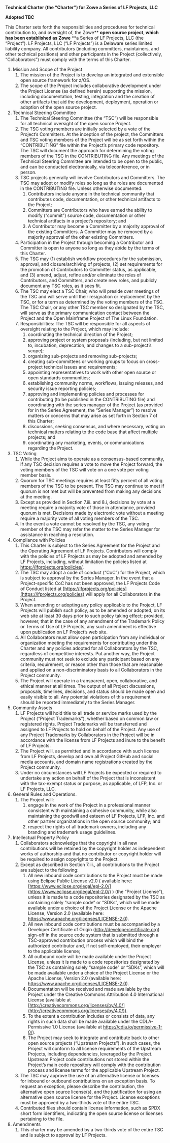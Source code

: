 **Technical Charter (the “Charter”) for Zowe a Series of LF Projects, LLC**

**Adopted TBC**

This Charter sets forth the responsibilities and procedures for technical contribution to, and oversight of, the Zowe** **open source project, which has been established as Zowe** **a Series of LF Projects, LLC (the “Project”).  LF Projects, LLC (“LF Projects”) is a Delaware series limited liability company. All contributors (including committers, maintainers, and other technical positions) and other participants in the Project (collectively, “Collaborators”) must comply with the terms of this Charter. 



1. Mission and Scope of the Project
    1. The mission of the Project is to develop an integrated and extensible open source framework for z/OS. 
    2. The scope of the Project includes collaborative development under the Project License (as defined herein) supporting the mission, including documentation, testing, integration and the creation of other artifacts that aid the development, deployment, operation or adoption of the open source project.
2. Technical Steering Committee
    1. The Technical Steering Committee (the “TSC”) will be responsible for all technical oversight of the open source Project. 
    2. The TSC voting members are initially selected by a vote of the Project’s Committers. At the inception of the project, the Committers and TSC voting members of the Project will be as set forth within the “CONTRIBUTING” file within the Project’s primary code repository. The TSC will document the approach for determining the voting members of the TSC in the CONTRIBUTING file.  Any meetings of the Technical Steering Committee are intended to be open to the public, and can be conducted electronically, via teleconference, or in person. 
    3. TSC projects generally will involve Contributors and Committers. The TSC may adopt or modify roles so long as the roles are documented in the CONTRIBUTING file. Unless otherwise documented: 
        1. Contributors include anyone in the technical community that contributes code, documentation, or other technical artifacts to the Project; 
        2. Committers are Contributors who have earned the ability to modify (“commit”) source code, documentation or other technical artifacts in a project’s repository; and
        3. A Contributor may become a Committer by a majority approval of the existing Committers. A Committer may be removed by a majority approval of the other existing Committers.
    4. Participation in the Project through becoming a Contributor and Committer is open to anyone so long as they abide by the terms of this Charter. 
    5. The TSC may (1) establish workflow procedures for the submission, approval, and closure/archiving of projects, (2) set requirements for the promotion of Contributors to Committer status, as applicable, and (3) amend, adjust, refine and/or eliminate the roles of Contributors, and Committers, and create new roles, and publicly document any TSC roles, as it sees fit.
    6. The TSC may elect a TSC Chair, who will preside over meetings of the TSC and will serve until their resignation or replacement by the TSC, or for a term as determined by the voting members of the TSC.  The TSC Chair, or any other TSC member so designated by the TSC, will serve as the primary communication contact between the Project and the Open Mainframe Project of The Linux Foundation.
    7. Responsibilities: The TSC will be responsible for all aspects of oversight relating to the Project, which may include:
        1. coordinating the technical direction of the Project;
        2. approving project or system proposals (including, but not limited to, incubation, deprecation, and changes to a sub-project’s scope);
        3. organizing sub-projects and removing sub-projects;
        4. creating sub-committees or working groups to focus on cross-project technical issues and requirements;
        5. appointing representatives to work with other open source or open standards communities;
        6. establishing community norms, workflows, issuing releases, and security issue reporting policies;
        7. approving and implementing policies and processes for contributing (to be published in the CONTRIBUTING file) and coordinating with the series manager of the Project (as provided for in the Series Agreement, the “Series Manager”) to resolve matters or concerns that may arise as set forth in Section 7 of this Charter;
        8. discussions, seeking consensus, and where necessary, voting on technical matters relating to the code base that affect multiple projects; and
        9. coordinating any marketing, events, or communications regarding the Project.
3. TSC Voting
    1. While the Project aims to operate as a consensus-based community, if any TSC decision requires a vote to move the Project forward, the voting members of the TSC will vote on a one vote per voting member basis.
    2. Quorum for TSC meetings requires at least fifty percent of all voting members of the TSC to be present. The TSC may continue to meet if quorum is not met but will be prevented from making any decisions at the meeting.
    3. Except as provided in Section 7.iii. and 8.i, decisions by vote at a meeting require a majority vote of those in attendance, provided quorum is met. Decisions made by electronic vote without a meeting require a majority vote of all voting members of the TSC.
    4. In the event a vote cannot be resolved by the TSC, any voting member of the TSC may refer the matter to the Series Manager for assistance in reaching a resolution.
4. Compliance with Policies 
    1. This Charter is subject to the Series Agreement for the Project and the Operating Agreement of LF Projects. Contributors will comply with the policies of LF Projects as may be adopted and amended by LF Projects, including, without limitation the policies listed at https://lfprojects.org/policies/.  
    2. The TSC may adopt a code of conduct (“CoC”) for the Project, which is subject to approval by the Series Manager.  In the event that a Project-specific CoC has not been approved, the LF Projects Code of Conduct listed at [https://lfprojects.org/policies](https://lfprojects.org/policies) will apply for all Collaborators in the Project.
    3. When amending or adopting any policy applicable to the Project, LF Projects will publish such policy, as to be amended or adopted, on its web site at least 30 days prior to such policy taking effect; provided, however, that in the case of any amendment of the Trademark Policy or Terms of Use of LF Projects, any such amendment is effective upon publication on LF Project’s web site.
    4. All Collaborators must allow open participation from any individual or organization meeting the requirements for contributing under this Charter and any policies adopted for all Collaborators by the TSC, regardless of competitive interests. Put another way, the Project community must not seek to exclude any participant based on any criteria, requirement, or reason other than those that are reasonable and applied on a non-discriminatory basis to all Collaborators in the Project community.
    5. The Project will operate in a transparent, open, collaborative, and ethical manner at all times. The output of all Project discussions, proposals, timelines, decisions, and status should be made open and easily visible to all. Any potential violations of this requirement should be reported immediately to the Series Manager.
5. Community Assets
    1. LF Projects will hold title to all trade or service marks used by the Project (“Project Trademarks”), whether based on common law or registered rights.  Project Trademarks will be transferred and assigned to LF Projects to hold on behalf of the Project. Any use of any Project Trademarks by Collaborators in the Project will be in accordance with the license from LF Projects and inure to the benefit of LF Projects.  
    2. The Project will, as permitted and in accordance with such license from LF Projects, develop and own all Project GitHub and social media accounts, and domain name registrations created by the Project community.
    3. Under no circumstances will LF Projects be expected or required to undertake any action on behalf of the Project that is inconsistent with the tax-exempt status or purpose, as applicable, of LFP, Inc. or LF Projects, LLC.
6. General Rules and Operations. 
    1. The Project will:
        1. engage in the work of the Project in a professional manner consistent with maintaining a cohesive community, while also maintaining the goodwill and esteem of LF Projects, LFP, Inc. and other partner organizations in the open source community; and
        2. respect the rights of all trademark owners, including any branding and trademark usage guidelines.
7. Intellectual Property Policy
    1. Collaborators acknowledge that the copyright in all new contributions will be retained by the copyright holder as independent works of authorship and that no contributor or copyright holder will be required to assign copyrights to the Project. 
    2. Except as described in Section 7.iii., all contributions to the Project are subject to the following: 
        1. All new inbound code contributions to the Project must be made using Eclipse Public License v2.0 ( available here: [https://www.eclipse.org/legal/epl-2.0/](https://www.eclipse.org/legal/epl-2.0/) ) (the “Project License”), unless it is made to a code repositories designated by the TSC as containing solely “sample code” or “SDKs”, which will be made available under a choice of the Project License or the Apache License, Version 2.0 (available here: https://www.apache.org/licenses/LICENSE-2.0). 
        2. All new inbound code contributions must be accompanied by a Developer Certificate of Origin (http://developercertificate.org) sign-off in the source code system that is submitted through a TSC-approved contribution process which will bind the authorized contributor and, if not self-employed, their employer to the applicable license;
        3. All outbound code will be made available under the Project License, unless it is made to a code repositories designated by the TSC as containing solely “sample code” or “SDKs”, which will be made available under a choice of the Project License or the Apache License, Version 2.0 (available here: https://www.apache.org/licenses/LICENSE-2.0).
        4. Documentation will be received and made available by the Project under the Creative Commons Attribution 4.0 International License (available at [http://creativecommons.org/licenses/by/4.0/](http://creativecommons.org/licenses/by/4.0/)). 
        5. To the extent a contribution includes or consists of data, any rights in such data shall be made available under the CDLA-Permissive 1.0 License (available at https://cdla.io/permissive-1-0/).
        6. The Project may seek to integrate and contribute back to other open source projects (“Upstream Projects”). In such cases, the Project will conform to all license requirements of the Upstream Projects, including dependencies, leveraged by the Project.  Upstream Project code contributions not stored within the Project’s main code repository will comply with the contribution process and license terms for the applicable Upstream Project.
    3. The TSC may approve the use of an alternative license or licenses for inbound or outbound contributions on an exception basis. To request an exception, please describe the contribution, the alternative open source license(s), and the justification for using an alternative open source license for the Project. License exceptions must be approved by a two-thirds vote of the entire TSC. 
    4. Contributed files should contain license information, such as SPDX short form identifiers, indicating the open source license or licenses pertaining to the file.
8. Amendments
    1. This charter may be amended by a two-thirds vote of the entire TSC and is subject to approval by LF Projects.
